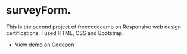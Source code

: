 # surveyForm.
This is the second project of freecodecamp on Responsive web design certifications. I used HTML, CSS and Bootstrap.

- [View demo on Codepen](https://codepen.io/Faustin250/pen/yLNBweK)
 